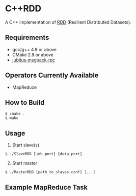 # C++RDD 

A C++ implementation of [RDD](https://www.usenix.org/system/files/conference/nsdi12/nsdi12-final138.pdf) (Resilient Distributed Datasets).

## Requirements ##

* gcc/g++ 4.8 or above
* CMake 2.8 or above
* [jubitus-msgpack-rpc](https://github.com/jubatus/jubatus-msgpack-rpc/tree/master/cpp)

## Operators Currently Available ##

* MapReduce

## How to Build ##

```
$ cmake .
$ make
```

## Usage ##

1. Start slave(s)
```
$ ./SlaveRDD [job_port] [data_port]
```
2.  Start master
```
$ ./MasterRDD [path_to_slaves.conf] [...]
```

## Example MapReduce Task ##
